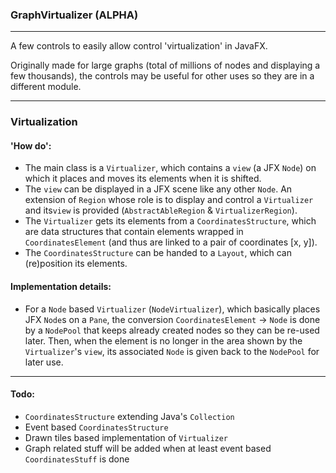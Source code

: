 ### GraphVirtualizer (ALPHA)

---

A few controls to easily allow control 'virtualization' in JavaFX.

Originally made for large graphs (total of millions of nodes and displaying a few thousands),
the controls may be useful for other uses so they are in a different module.

---

### Virtualization

#### 'How do':
* The main class is a `Virtualizer`, which contains a `view` (a JFX `Node`)
on which it places and moves its elements when it is shifted.
* The `view` can be displayed in a JFX scene like any other `Node`. 
An extension of `Region` whose role is to display and control a `Virtualizer`
and its`view` is provided (`AbstractAbleRegion` & `VirtualizerRegion`).
* The `Virtualizer` gets its elements from a `CoordinatesStructure`,
which are data structures that contain elements wrapped in `CoordinatesElement` 
(and thus are linked to a pair of coordinates [x, y]).
* The `CoordinatesStructure` can be handed to a `Layout`, which can
(re)position its elements.

#### Implementation details:
* For a `Node` based `Virtualizer` (`NodeVirtualizer`), which basically places
JFX `Node`s on a `Pane`, the conversion `CoordinatesElement` -> `Node` is done
by a `NodePool` that keeps already created nodes so they can be re-used later.
Then, when the element is no longer in the area shown by the `Virtualizer`'s `view`,
its associated `Node` is given back to the `NodePool` for later use.

---

#### Todo:

* `CoordinatesStructure` extending Java's `Collection`
* Event based `CoordinatesStructure`
* Drawn tiles based implementation of `Virtualizer`
* Graph related stuff will be added when at least event based `CoordinatesStuff` is done